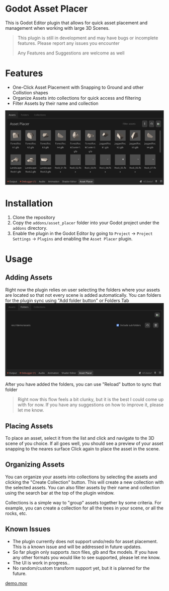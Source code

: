 # Godot Asset Placer
This is Godot Editor plugin that allows for quick asset placement and management when working with large 3D Scenes.

> This plugin is still in development and may have bugs or incomplete features. Please report any issues you encounter
> 
> Any Features and Suggestions are welcome as well


# Features
- One-Click Asset Placement with Snapping to Ground and other Collistion shapes
- Organize Assets into collections for quick access and filtering
- Filter Assets by their name and collection

![addon_preview.png](docs/addon_preview.png)



# Installation
1. Clone the repository
2. Copy the `addons/asset_placer` folder into your Godot project under the `addons` directory.
3. Enable the plugin in the Godot Editor by going to `Project` -> `Project Settings` -> `Plugins` and enabling the `Asset Placer` plugin.

# Usage
## Adding Assets
Right now the plugin relies on user selecting the folders where your assets are located so that not every scene is added automatically.
You can folders for the plugin sync using "Add folder button" or Folders Tab
![addon_folders.png](docs/addon_folders.png)

After you have added the folders, you can use "Reload" button to sync that folder
> Right now this flow feels a bit clunky, but it is the best I could come up with for now. If you have any suggestions on how to improve it, please let me know.

## Placing Assets
To place an asset, select it from the list and click and navigate to the 3D scene of you choice. If all goes well, you should see a preview of your asset snapping to the neares surface
Click again to place the asset in the scene.


## Organizing Assets
You can organize your assets into collections by selecting the assets and clicking the "Create Collection" button. This will create a new collection with the selected assets. You can also filter assets by their name and collection using the search bar at the top of the plugin window.

Collections is a simple way to "group" assets together by some criteria. For example, you can create a collection for all the trees in your scene, or all the rocks, etc.


## Known Issues
- The plugin currently does not support undo/redo for asset placement. This is a known issue and will be addressed in future updates.
- So far plugin only supports .tscn files, glb and fbx models. If you have any other formats you would like to see supported, please let me know.
- The UI is work in progress..
- No random/custom transform support yet, but it is planned for the future.

[demo.mov](docs/demo.mov)